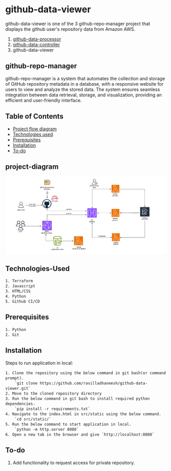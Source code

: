 # github-data-viewer

github-data-viewer is one of the 3 github-repo-manager project that displays the github user's repository data from Amazon AWS.

1. [github-data-processor](https://github.com/ravilladhaneesh/github-data-processor)
2. [github-data-controller](https://github.com/ravilladhaneesh/github-data-controller)
3. github-data-viewer


## github-repo-manager

github-repo-manager is a system that automates the collection and storage of GitHub repository metadata in a database, with a
responsive website for users to view and analyze the stored data. The system ensures seamless integration
between data retrieval, storage, and visualization, providing an efficient and user-friendly interface.


## Table of Contents

- [Project flow diagram](#project-diagram)
- [Technologies used](#Technologies-Used)
- [Prerequisites](#Prerequisites)
- [Installation](#Installation)
- [To-do](#To-do)


## project-diagram

![project flow diagram](src/static/images/project-final-diagram.png)


## Technologies-Used

    1. Terraform
    2. Javascript
    3. HTML/CSS
    4. Python
    5. Github CI/CD


## Prerequisites

    1. Python
    2. Git


## Installation

Steps to run application in local:

    1. Clone the repository using the below command in git bash(or command prompt).
        `git clone https://github.com/ravilladhaneesh/github-data-viewer.git`
    2. Move to the cloned repository directory
    3. Run the below command in git bash to install required python dependencies.
        `pip install -r requirements.txt`
    4. Navigate to the index.html in src/static using the below command.
        `cd src/static/`
    5. Run the below command to start application in local.
        `python -m http.server 8080`
    6. Open a new tab in the browser and give `http://localhost:8080`


## To-do

1. Add functionality to request access for private repository.



